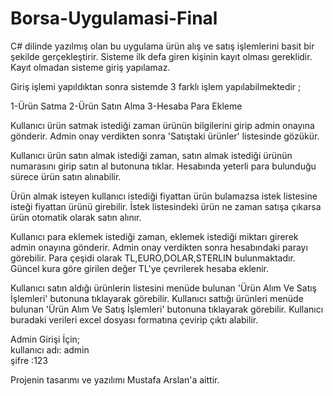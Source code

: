 # Borsa-Uygulamasi-Final
C# dilinde yazılmış olan bu uygulama ürün alış ve satış işlemlerini basit bir şekilde gerçekleştirir.
Sisteme ilk defa giren kişinin kayıt olması gereklidir. Kayıt olmadan sisteme giriş yapılamaz.

Giriş işlemi yapıldıktan sonra sistemde 3 farklı işlem yapılabilmektedir ;

1-Ürün Satma
2-Ürün Satın Alma
3-Hesaba Para Ekleme

Kullanıcı ürün satmak istediği zaman ürünün bilgilerini girip admin onayına gönderir. Admin onay verdikten sonra 'Satıştaki ürünler' listesinde gözükür.

Kullanıcı ürün satın almak istediği zaman, satın almak istediği ürünün numarasını girip satın al butonuna tıklar. Hesabında yeterli para bulunduğu sürece ürün satın alınabilir.

Ürün almak isteyen kullanıcı istediği fiyattan ürün bulamazsa istek listesine isteği fiyattan ürünü girebilir. İstek listesindeki ürün ne zaman satışa çıkarsa ürün otomatik olarak satın alınır. 

Kullanıcı para eklemek istediği zaman, eklemek istediği miktarı girerek admin onayına gönderir. Admin onay verdikten sonra hesabındaki parayı görebilir. Para çeşidi olarak TL,EURO,DOLAR,STERLIN bulunmaktadır. Güncel kura göre girilen değer TL'ye çevrilerek hesaba eklenir.

Kullanıcı satın aldığı ürünlerin listesini menüde bulunan 'Ürün Alım Ve Satış İşlemleri' butonuna tıklayarak görebilir.
Kullanıcı sattığı ürünleri menüde bulunan 'Ürün Alım Ve Satış İşlemleri' butonuna tıklayarak görebilir.
Kullanıcı buradaki verileri excel dosyası formatına çevirip çıktı alabilir.

Admin Girişi İçin;    
kullanıcı adı: admin    
şifre :123

Projenin tasarımı ve yazılımı Mustafa Arslan'a aittir.
